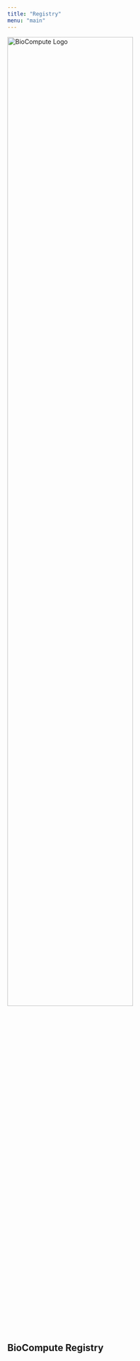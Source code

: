 ```yaml
---
title: "Registry"
menu: "main"
---
```


<div class="col-lg-6 offset-lg-3 text-center">
<img src="/images/logo.about.png" class="img-fluid mx-auto d-block" width="75%" alt="BioCompute Logo">
</div>

## BioCompute Registry

<!-- <form name="registry" method="POST" data-netlify="true">
<p>
<label>Your Name: <input type="text" name="name" /></label>
</p>
<p>
<label>Your Email: <input type="email" name="email" /></label>
</p>
<p>
<label>Your Role: <select name="role[]" multiple>
<option value="leader">Leader</option>
<option value="follower">Follower</option>
</select></label>
</p>
<p>
<label>Message: <textarea name="message"></textarea></label>
</p>
<p>
<button type="submit">Send</button>
</p>
</form> -->
